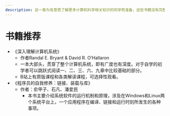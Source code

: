 ```yaml
---
description: 这一章为有意愿了解更多计算机科学相关知识的同学而准备，这些书籍没有完整的依赖关系，你可以跟随你的阅读兴趣和知识水平选择阅读，希望对你有所帮助。
---
```


# 书籍推荐

* 《深入理解计算机系统》&#x20;
  * 作者Randal E. Bryant & David R. O’Hallaron
  * 一本大部头，贯穿了整个计算机系统，即有广度也有深度。对于自学的初学者可以跳跃式阅读一、二、三、六、九章中比较基础的部分。
  * B站上有原版课程和各类解读课程，可选择性观看。
* 《程序员的自我修养：链接、装载与库》
  * 作者：俞甲子、石凡、潘爱民
    * 本书主要介绍系统软件的运行机制和原理，涉及在Windows和Linux两个系统平台上，一个应用程序在编译、链接和运行时刻所发生的各种事项。

